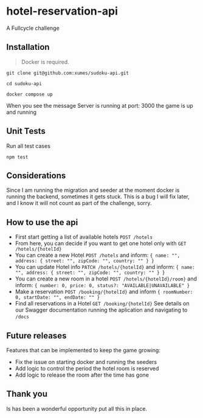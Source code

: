 # hotel-reservation-api

A Fullcycle challenge

## Installation

> Docker is required.

```console
git clone git@github.com:xumes/sudoku-api.git

cd sudoku-api

docker compose up
```

When you see the message Server is running at port: 3000 the game is up and running

## Unit Tests

Run all test cases

```console
npm test
```

## Considerations

Since I am running the migration and seeder at the moment docker is running the backend, sometimes it gets stuck. This is a bug I will fix later, and I know it will not count as part of the challenge, sorry.

## How to use the api

- First start getting a list of available hotels `POST /hotels`
- From here, you can decide if you want to get one hotel only with `GET /hotels/{hotelId}`
- You can create a new Hotel `POST /hotels` and inform: `{ name: "", address: { street: "", zipCode: "", country: "" } }`
- You can update Hotel info `PATCH /hotels/{hotelId}` and inform: `{ name: "", address: { street: "", zipCode: "", country: "" } }`
- You can create a new room in a hotel `POST /hotels/{hotelId}/room}` and inform: `{ number: 0, price: 0, status?: "AVAILABLE|UNAVAILABLE" }`
- Make a reservation `POST /booking/{hotelId}` and inform `{ roomNumber: 0, startDate: "", endDate: "" }`
- Find all reservations in a Hotel `GET /booking/{hotelId}`
  See details on our Swagger documentation running the aplication and navigating to `/docs`

## Future releases

Features that can be implemented to keep the game growing:

- Fix the issue on starting docker and running the seeders
- Add logic to control the period the hotel room is reserved
- Add logic to release the room after the time has gone

## Thank you

Is has been a wonderful opportunity put all this in place.

